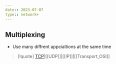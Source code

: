```yaml
---
date:: 2023-07-07
type:: network+
---
```

## Multiplexing 

- Use many diffrent appcialtions at the same time 


>[!quote] [TCP](/obisdian_ntoes/notes_obsidian/ZPythonref/DjangoFramework/Network+/Ref_OSI/TCP.md)|[[UDP]]|[[IP]]|[[Transport_OSI]]